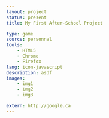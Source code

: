 ```yaml
---
layout: project
status: present
title: My First After-School Project

type: game
source: personnal
tools:
    - HTML5
    - Chrome
    - Firefox
lang: icon-javascript
description: asdf
images:
    - img1
    - img2
    - img3

extern: http://google.ca
---
```


